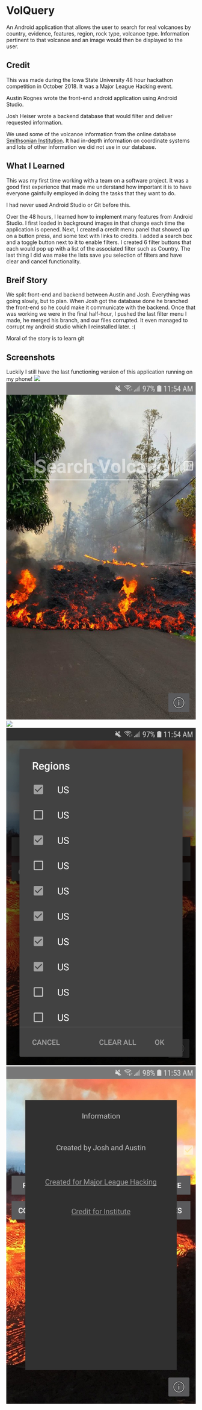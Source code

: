 # VolQuery
An Android application that allows the user to search for real volcanoes by country, evidence, features, region, rock type, volcanoe type. Information pertinent to that volcanoe and an image would then be displayed to the user.

## Credit
This was made during the Iowa State University 48 hour hackathon competition in October 2018. It was a Major League Hacking event.

Austin Rognes wrote the front-end android application using Android Studio.

Josh Heiser wrote a backend database that would filter and deliver requested information. 

We used some of the volcanoe information from the online database [Smithsonian Institution](http://volcano.si.edu/).
It had in-depth information on coordinate systems and lots of other information we did not use in our database.

## What I Learned
This was my first time working with a team on a software project. It was a good first experience that made me understand how important it is to have everyone gainfully employed in doing the tasks that they want to do.

I had never used Android Studio or Git before this.

Over the 48 hours, I learned how to implement many features from Android Studio. I first loaded in background images in that change each time the application is opened. Next, I created a credit menu panel that showed up on a button press, and some text with links to credits. I added a search box and a toggle button next to it to enable filters. I created 6 filter buttons that each would pop up with a list of the associated filter such as Country. The last thing I did was make the lists save you selection of filters and have clear and cancel functionality.

## Breif Story
We split front-end and backend between Austin and Josh. Everything was going slowly, but to plan. When Josh got the database done he branched the front-end so he could make it communicate with the backend. Once that was working we were in the final half-hour, I pushed the last filter menu I made, he merged his branch, and our files corrupted. It even managed to corrupt my android studio which I reinstalled later.  :(

Moral of the story is to learn git

## Screenshots
Luckily I still have the last functioning version of this application running on my phone!
![](./screenshots/Volquery_Menu1.jpg)
![](./screenshots/Volquery_Menu2.jpg)
![](./screenshots/Volquery_Filters.jpg)
![](./screenshots/Volquery_Regions.jpg)
![](./screenshots/Volquery_Credits.jpg)
